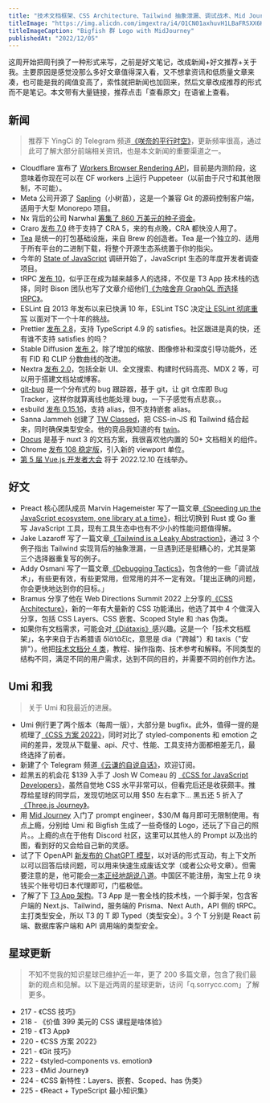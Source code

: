 ```yaml
---
title: "技术文档框架、CSS Architecture、Tailwind 抽象泄漏、调试战术、Mid Journey"
titleImage: "https://img.alicdn.com/imgextra/i4/O1CN01axhuvH1LBaFRSXX6K_!!6000000001261-2-tps-1024-1024.png_1200x1200.jpg"
titleImageCaption: "Bigfish 群 Logo with MidJourney"
publishedAt: "2022/12/05"
---
```


这周开始把周刊换了一种形式来写，之前是好文笔记，改成新闻+好文推荐+关于我。主要原因是感觉没那么多好文章值得深入看，又不想拿资讯和低质量文章来凑，也可能是我的阈值变高了，索性就把新闻也加回来，然后文章改成推荐的形式而不是笔记。本文带有大量链接，推荐点击「查看原文」在语雀上查看。

## 新闻
> 推荐下 YingCi 的 Telegram 频道[《咲奈的平行时空》](https://t.me/SakinaSpace)，更新频率很高，通过此可了解大部分前端相关资讯，也是本文新闻的重要渠道之一。

* Cloudflare 宣布了 [Workers Browser Rendering API](https://blog.cloudflare.com/introducing-workers-browser-rendering-api/)，目前是内测阶段，这意味着你现在可以在 CF workers 上运行 Puppeteer（以前由于尺寸和其他限制，不可能）。
* Meta 公司开源了 [Sapling](https://engineering.fb.com/2022/11/15/open-source/sapling-source-control-scalable/)（小树苗），这是一个兼容 Git 的源码控制客户端，适用于大型 Monorepo 项目。
* Nx 背后的公司 Narwhal [筹集了 860 万美元的种子资金](https://techcrunch.com/2022/11/17/with-8-6m-in-seed-funding-nx-wants-to-take-monorepos-mainstream/)。
* Craro [发布 7.0](https://github.com/dilanx/craco/releases/tag/v7.0.0) 终于支持了 CRA 5，来的有点晚，CRA 都快没人用了。
* [Tea](https://github.com/teaxyz/cli) 是统一的打包基础设施，来自 Brew 的创造者。Tea 是一个独立的、适用于所有平台的二进制下载，将整个开源生态系统置于你的指尖。
* 今年的 [State of JavaScript](https://stateofjs.com/zh-hans/) 调研开始了，JavaScript 生态的年度开发者调查项目。
* tRPC [发布 10](https://trpc.io/blog/announcing-trpc-10)，似乎正在成为越来越多人的选择，不仅是 T3 App 技术栈的选择，同时 Bison 团队也写了文章介绍他们[《为啥舍弃 GraphQL 而选择 tRPC》](https://echobind.com/post/why-we-ditched-graphql-for-trpc)。
* ESLint 自 2013 年发布以来已快满 10 年，ESLint TSC 决定[让 ESLint 彻底重写](https://github.com/eslint/eslint/discussions/16557) 以面对下一个十年的挑战。
* Prettier [发布 2.8](https://prettier.io/blog/2022/11/23/2.8.0.html)，支持 TypeScript 4.9 的 satisfies。社区跟进是真的快，还有谁不支持 satisfies 的吗？
* Stable Diffusion [发布 2](https://stability.ai/blog/stable-diffusion-v2-release)，除了增加的缩放、图像修补和深度引导功能外，还有 FID 和 CLIP 分数曲线的改进。
* Nextra [发布 2.0](https://twitter.com/shuding_/status/1598730026685534213)，包括全新 UI、全文搜索、构建时代码高亮、MDX 2 等，可以用于搭建文档站或博客。
* [git-bug](https://github.com/MichaelMure/git-bug) 是一个分布式的 bug 跟踪器，基于 git，让 git 仓库即 Bug Tracker，这样你就算离线也能处理 bug，一下子感觉有点悲哀。。
* esbuild [发布 0.15.16](https://github.com/evanw/esbuild/releases/tag/v0.15.16)，支持 alias，但不支持嵌套 alias。
* Sanna Jammeh 创建了 [TW Classed](https://github.com/sannajammeh/tw-classed)，把 CSS-in-JS 和 Tailwind 结合起来，同时确保类型安全。他的竞品我知道的有 [twin](https://github.com/ben-rogerson/twin.macro)。
* [Docus](https://docus.dev/) 是基于 nuxt 3 的文档方案，我很喜欢他内置的 50+ 文档相关的组件。
* Chrome [发布 108 稳定版](https://developer.chrome.com/en/blog/new-in-chrome-108/)，引入新的 viewport 单位。
* [第 5 届 Vue.js 开发者大会](https://vue.w3ctech.com/) 将于 2022.12.10 在线举办。

## 好文
* Preact 核心团队成员 Marvin Hagemeister 写了一篇文章[《Speeding up the JavaScript ecosystem, one library at a time》](https://marvinh.dev/blog/speeding-up-javascript-ecosystem/)，相比切换到 Rust 或 Go 重写 JavaScript 工具，现有工具生态中也有不少小的性能问题值得解。
* Jake Lazaroff 写了一篇文章[《Tailwind is a Leaky Abstraction》](https://jakelazaroff.com/words/tailwind-is-a-leaky-abstraction/)，通过 3 个例子指出 Tailwind 实现背后的抽象泄漏，一旦遇到还是挺糟心的，尤其是第三个选择器重复写的例子。
* Addy Osmani 写了一篇文章[《Debugging Tactics》](https://addyosmani.com/blog/debugging-tactics/)，包含他的一些「调试战术」，有些更有效，有些更常用，但常用的并不一定有效。「提出正确的问题，你会更快地达到你的目标。」
* Bramus 分享了他在 Web Directions Summit 2022 上分享的[《CSS Architecture》](https://www.bram.us/2022/12/02/css-architecture-2022-12-01-web-directions-summit/)，新的一年有大量新的 CSS 功能涌出，他选了其中 4 个做深入分享，包括 CSS Layers、CSS 嵌套、Scoped Style 和 :has 伪类。
* 如果你有文档需求，可能会对[《Diátaxis》](https://diataxis.fr/)感兴趣。这是一个「技术文档框架」，名字来自于古希腊语 δῐᾰ́τᾰξῐς，意思是 dia（"跨越"）和 taxis（"安排"）。他把[技术文档分 4 类](https://t.me/yqtalk/15)，教程、操作指南、技术参考和解释。不同类型的结构不同，满足不同的用户需求，达到不同的目的，并需要不同的创作方法。

## Umi 和我
> 关于 Umi 和我最近的进展。

* Umi 例行更了两个版本（每周一版），大部分是 bugfix。此外，值得一提的是梳理了[《CSS 方案 2022》](https://mp.weixin.qq.com/s?__biz=MjM5NDgyODI4MQ%3D%3D&mid=2247485944&idx=1&sn=bf14fc6a9fd926e63dbe17a4949489ce&cur_album_id=2199691505051729920#rd)，同时对比了 styled-components 和 emotion 之间的差异，发现从下载量、api、尺寸、性能、工具支持方面都相差无几，最终选择了前者。
* 新建了个 Telegram 频道[《云谦的自说自话》](https://t.me/yqtalk)，欢迎订阅。
* 趁黑五的机会花 $139 入手了 Josh W Comeau 的 [《CSS for JavaScript Developers》](https://courses.joshwcomeau.com/css-for-js)，虽然自觉地 CSS 水平非常可以，但看完后还是收获颇丰。推荐给星球的同学后，发现切地区可以用 $50 左右拿下… 黑五还 5 折入了[《Three.js Journey》](https://threejs-journey.com/)。
* 用 [Mid Journey](https://www.midjourney.com/) 入门了 prompt engineer，$30/M 每月即可无限制使用。有点上瘾，分别给 Umi 和 Bigfish 生成了一些奇怪的 Logo，还玩了下自己的照片。。上瘾的点在于他有 Discord 社区，这里可以其他人的 Prompt 以及出的图，看到好的又会给自己新的灵感。
* 试了下 OpenAPI [新发布的 ChatGPT 模型](https://openai.com/blog/chatgpt/)，以对话的形式互动，有上下文所以可以回答后续问题，可以用来快速生成废话文学（或者公众号文章）。但需要注意的是，他可能会[一本正经地胡说八道](https://t.me/yqtalk/23)。中国区不能注册，淘宝上花 9 块钱买个账号切日本代理即可，门槛极低。
* 了解了下 [T3 App 架构](https://create.t3.gg/)。T3 App 是一套全栈的技术栈，一个脚手架，包含客户端的 Next.js、Tailwind，服务端的 Prisma、Next Auth，API 侧的 tRPC。主打类型安全，所以 T3 的 T 即 Typed（类型安全）。3 个 T 分别是 React 前端、数据库客户端和 API 调用端的类型安全。

## 星球更新
> 不知不觉我的知识星球已维护近一年，更了 200 多篇文章，包含了我们最新的观点和见解。以下是近两周的星球更新，访问「q.sorrycc.com」了解更多。

* 217 - 《CSS 技巧》
* 218 - 《价值 399 美元的 CSS 课程是啥体验》
* 219 - 《T3 App》
* 220 - 《CSS 方案 2022》
* 221 - 《Git 技巧》
* 222 - 《styled-components vs. emotion》
* 223 - 《Mid Journey》
* 224 - 《CSS 新特性：Layers、嵌套、Scoped、has 伪类》
* 225 - 《React + TypeScript 最小知识集》

